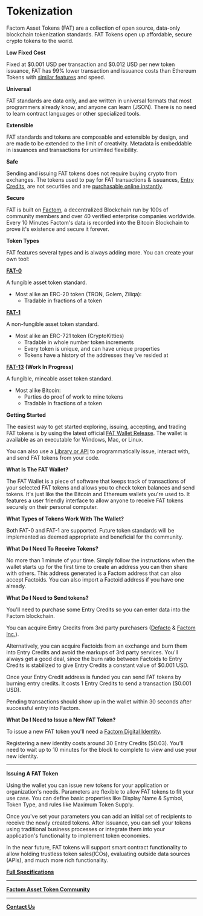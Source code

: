 # Tokenization

Factom Asset Tokens \(FAT\) are a collection of open source, data-only blockchain tokenization standards. FAT Tokens open up affordable, secure crypto tokens to the world.  


**Low Fixed Cost**

Fixed at $0.001 USD per transaction and $0.012 USD per new token issuance, FAT has 99% lower transaction and issuance costs than Ethereum Tokens with [similar features](https://github.com/Factom-Asset-Tokens/FAT/blob/master/FAQ#is-fat-comparable-with-ethereum?) and speed.  


**Universal**

FAT standards are data only, and are written in universal formats that most programmers already know, and anyone can learn \(JSON\). There is no need to learn contract languages or other specialized tools.  


**Extensible**

FAT standards and tokens are composable and extensible by design, and are made to be extended to the limit of creativity. Metadata is embeddable in issuances and transactions for unlimited flexibility.  


**Safe**

Sending and issuing FAT tokens does not require buying crypto from exchanges. The tokens used to pay for FAT transactions & issuances, [Entry Credits](https://www.factom.com/devs/tokens/entry-credits), are not securities and are [purchasable online instantly](https://shop.factom.com/).  


**Secure**

FAT is built on [Factom](https://github.com/Factom-Asset-Tokens/FAT/blob/master), a decentralized Blockchain run by 100s of community members and over 40 verified enterprise companies worldwide. Every 10 Minutes Factom's data is recorded into the Bitcoin Blockchain to prove it's existence and secure it forever.  


**Token Types**

FAT features several types and is always adding more. You can create your own too!:  


[**FAT-0**](https://github.com/Factom-Asset-Tokens/FAT/blob/master/fatips/0.md)

A fungible asset token standard.

* Most alike an ERC-20 token \(TRON, Golem, Ziliqa\):
  * Tradable in fractions of a token

[**FAT-1**](https://github.com/Factom-Asset-Tokens/FAT/blob/master/fatips/1.md)

A non-fungible asset token standard.

* Most alike an ERC-721 token \(CryptoKitties\)
  * Tradable in whole number token increments
  * Every token is unique, and can have unique properties
  * Tokens have a history of the addresses they've resided at

[**FAT-13**](https://github.com/Factom-Asset-Tokens/FAT/blob/master/fatips/13.md) **\(Work In Progress\)**

A fungible, mineable asset token standard.

* Most alike Bitcoin:
  * Parties do proof of work to mine tokens
  * Tradable in fractions of a token

**Getting Started**

The easiest way to get started exploring, issuing, accepting, and trading FAT tokens is by using the latest official [FAT Wallet Release](https://github.com/Factom-Asset-Tokens/FAT/blob/master). The wallet is available as an executable for Windows, Mac, or Linux.

You can also use a [Library or API](https://github.com/Factom-Asset-Tokens/FAT#libraries) to programmatically issue, interact with, and send FAT tokens from your code.  


**What Is The FAT Wallet?**

The FAT Wallet is a piece of software that keeps track of transactions of your selected FAT tokens and allows you to check token balances and send tokens. It's just like the the Bitcoin and Ethereum wallets you're used to. It features a user friendly interface to allow anyone to receive FAT tokens securely on their personal computer.  


**What Types of Tokens Work With The Wallet?**

Both FAT-0 and FAT-1 are supported. Future token standards will be implemented as deemed appropriate and beneficial for the community.  


**What Do I Need To Receive Tokens?**

No more than 1 minute of your time. Simply follow the instructions when the wallet starts up for the first time to create an address you can then share with others. This address generated is a Factom address that can also accept Factoids. You can also import a Factoid address if you have one already.  


**What Do I Need to Send tokens?**

You'll need to purchase some Entry Credits so you can enter data into the Factom blockchain.

You can acquire Entry Credits from 3rd party purchasers \([Defacto](https://ec.de-facto.pro/) & [Factom Inc.](https://shop.factom.com/)\).

Alternatively, you can acquire Factoids from an exchange and burn them into Entry Credits and avoid the markups of 3rd party services. You'll always get a good deal, since the burn ratio between Factoids to Entry Credits is stabilized to give Entry Credits a constant value of $0.001 USD.

Once your Entry Credit address is funded you can send FAT tokens by burning entry credits. It costs 1 Entry Credits to send a transaction \($0.001 USD\).

Pending transactions should show up in the wallet within 30 seconds after successful entry into Factom.  


**What Do I Need to Issue a New FAT Token?**

To issue a new FAT token you'll need a [Factom Digital Identity](https://github.com/FactomProject/FactomDocs/blob/master/Identity.md).

Registering a new identity costs around 30 Entry Credits \($0.03\). You'll need to wait up to 10 minutes for the block to complete to view and use your new identity.  
****

**Issuing A FAT Token**

Using the wallet you can issue new tokens for your application or organization's needs. Parameters are flexible to allow FAT tokens to fit your use case. You can define basic properties like Display Name & Symbol, Token Type, and rules like Maximum Token Supply.

Once you've set your parameters you can add an initial set of recipients to receive the newly created tokens. After issuance, you can sell your tokens using traditional business processes or integrate them into your application's functionality to implement token economies.

In the near future, FAT tokens will support smart contract functionality to allow holding trustless token sales\(ICOs\), evaluating outside data sources \(APIs\), and much more rich functionality.

[**Full Specifications**](https://github.com/Factom-Asset-Tokens)  
****

[**Factom Asset Token Community**](https://discord.gg/8ADPfSc)  
****

[**Contact Us**](https://dbgrow.com/contact.html)  


